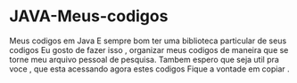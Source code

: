 # JAVA-Meus-codigos
Meus codigos em Java 
E sempre bom ter uma biblioteca particular de seus codigos
Eu gosto de fazer isso , organizar meus codigos de maneira que 
se torne meu arquivo pessoal de pesquisa.
Tambem espero que seja util pra voce , que esta acessando agora estes codigos 
Fique  a vontade em copiar . 

